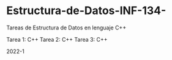 # Estructura-de-Datos-INF-134-
Tareas de Estructura de Datos en lenguaje C++

Tarea 1: C++
Tarea 2: C++
Tarea 3: C++

2022-1
